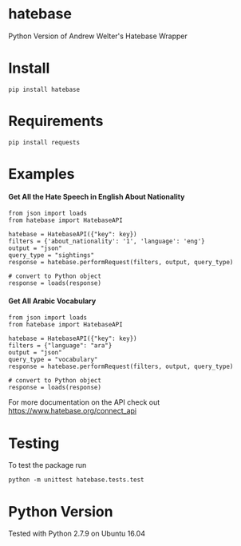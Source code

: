 # hatebase
Python Version of Andrew Welter's Hatebase Wrapper

# Install
```
pip install hatebase
```

# Requirements
```
pip install requests
```

# Examples
#### Get All the Hate Speech in English About Nationality 
```
from json import loads
from hatebase import HatebaseAPI

hatebase = HatebaseAPI({"key": key})
filters = {'about_nationality': '1', 'language': 'eng'}
output = "json"
query_type = "sightings"
response = hatebase.performRequest(filters, output, query_type)

# convert to Python object
response = loads(response)
```

#### Get All Arabic Vocabulary
```
from json import loads
from hatebase import HatebaseAPI

hatebase = HatebaseAPI({"key": key})
filters = {"language": "ara"}
output = "json"
query_type = "vocabulary"
response = hatebase.performRequest(filters, output, query_type)

# convert to Python object
response = loads(response)
```

For more documentation on the API check out https://www.hatebase.org/connect_api

# Testing
To test the package run
```
python -m unittest hatebase.tests.test
```

# Python Version
Tested with Python 2.7.9 on Ubuntu 16.04
